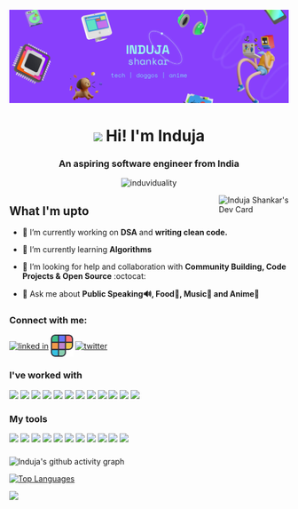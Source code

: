 ![Header](Header.jpg)
<h1 align="center"><img src="https://c.tenor.com/xS_t2ANBv9UAAAAi/elsalla.gif" width=48> Hi! I'm Induja</h1>
<h3 align="center">An aspiring software engineer from India</h3>

<p align="center"> <img src="https://komarev.com/ghpvc/?username=induviduality&color=8840fc" alt="induviduality" /> </p>

<a href="https://app.daily.dev/induja"><img src="https://api.daily.dev/devcards/5db4826aa891449e8aa3b1faa24b54c8.png?r=7l9" width="25%" align="right" alt="Induja Shankar's Dev Card"/></a>
## What I'm upto

  - 🔭 I’m currently working on **DSA** and **writing clean code.**
  
  - 🌱 I’m currently learning **Algorithms**
  
  - 🤝 I’m looking for help and collaboration with **Community Building, Code Projects & Open Source** :octocat:
  
  - 💬 Ask me about **Public Speaking🔊, Food🍕, Music🎵 and Anime🗻**

<h3 align="left">Connect with me:</h3>
<p align="left">
  <a href="https://www.linkedin.com/in/indujashankar/" target="blank"><img src="https://www.vectorlogo.zone/logos/linkedin/linkedin-icon.svg" align="center" alt="linked in" height=40 /></a>
  <a href="https://www.polywork.com/induja" target="blank"><img src="https://github.com/induviduality/induviduality/blob/main/polywork-rubix-icon-color.png" align="center" alt="polywork" height=40 /></a>
  <a href="https://twitter.com/indujashankar" target="blank"><img align="center" src="https://www.vectorlogo.zone/logos/twitter/twitter-official.svg" alt="twitter" height=38 /></a>
</p>

### I've worked with
<img src="https://cdn.jsdelivr.net/gh/devicons/devicon/icons/cplusplus/cplusplus-original.svg" height=40 /> <img src="https://cdn.jsdelivr.net/gh/devicons/devicon/icons/python/python-original.svg" height=40 /> <img src="https://cdn.jsdelivr.net/gh/devicons/devicon/icons/dart/dart-original.svg" height=40 /> <img src="https://www.vectorlogo.zone/logos/flutterio/flutterio-icon.svg" height=40 /> <img src="https://cdn.jsdelivr.net/gh/devicons/devicon/icons/elixir/elixir-original.svg" height=40 /> <img src="https://cdn.jsdelivr.net/gh/devicons/devicon/icons/mysql/mysql-original-wordmark.svg" height=40 /> <img src="https://www.vectorlogo.zone/logos/git-scm/git-scm-icon.svg" height=40 /> <img src="https://www.vectorlogo.zone/logos/w3_html5/w3_html5-icon.svg" height=40 /> <img src="https://cdn.jsdelivr.net/gh/devicons/devicon/icons/css3/css3-original.svg" height=40 /> <img src="https://www.vectorlogo.zone/logos/firebase/firebase-icon.svg" height=40 /> <img src="https://cdn.jsdelivr.net/gh/devicons/devicon/icons/c/c-original.svg" height=40 /> <img src="https://cdn.jsdelivr.net/gh/devicons/devicon/icons/java/java-original.svg" height=40 />

### My tools
<img src="https://cdn.jsdelivr.net/gh/devicons/devicon/icons/vim/vim-original.svg" height=40 /> <img src="https://cdn.jsdelivr.net/gh/devicons/devicon/icons/jetbrains/jetbrains-original.svg" height=40 /> <img src="https://cdn.jsdelivr.net/gh/devicons/devicon/icons/vscode/vscode-original.svg" height=40 /> <img src="https://cdn.jsdelivr.net/gh/devicons/devicon/icons/ubuntu/ubuntu-plain.svg" height=40 />  <img src="https://www.vectorlogo.zone/logos/github/github-icon.svg" height=40 /> <img src="https://www.vectorlogo.zone/logos/gitlab/gitlab-icon.svg" height=40 /> <img src="https://www.vectorlogo.zone/logos/unity3d/unity3d-icon.svg" height=40 /> <img src="https://cdn.jsdelivr.net/gh/devicons/devicon/icons/firefox/firefox-original.svg" height=40 /> <img src="https://cdn.jsdelivr.net/gh/devicons/devicon/icons/jupyter/jupyter-original-wordmark.svg" height=40 /> <img src="https://cdn.jsdelivr.net/gh/devicons/devicon/icons/figma/figma-original.svg" height=40 /> <img src="https://www.vectorlogo.zone/logos/framer/framer-icon.svg" height=40 />

### 

![Induja's github activity graph](https://github-stats-graph.herokuapp.com/graph?username=induviduality&bg_color=000000&color=8840fc&line=e63061&point=9afff1&hide_border=true)

[![Top Languages](https://github-readme-stats.vercel.app/api/top-langs/?username=induviduality&show_icons=true&theme=midnight-purple&layout=compact&hide_border=true&exclude_repo=quantum-dice-hack&langs_count=10&card_width=1000)](https://github.com/anuraghazra/github-readme-stats)


![](https://hit.yhype.me/github/profile?user_id=53386868)
